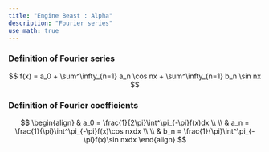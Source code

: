 ```yaml
---
title: "Engine Beast : Alpha"
description: "Fourier series"
use_math: true
---
```


### Definition of Fourier series

$$
f(x) = a_0 + \sum^\infty_{n=1} a_n \cos nx + \sum^\infty_{n=1} b_n \sin nx
$$

### Definition of Fourier coefficients

$$
\begin{align}
& a_0 = \frac{1}{2\pi}\int^\pi_{-\pi}f(x)dx
\\
\\ & a_n = \frac{1}{\pi}\int^\pi_{-\pi}f(x)\cos nxdx
\\
\\ & b_n = \frac{1}{\pi}\int^\pi_{-\pi}f(x)\sin nxdx
\end{align}
$$
